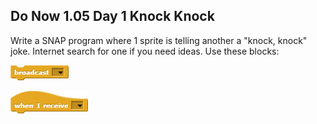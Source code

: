 ## Do Now 1.05 Day 1 Knock Knock

Write a SNAP program where 1 sprite is telling another a "knock, knock" joke. Internet search for one if you need ideas. Use these blocks:

![Broadcast](broadcast.png)

![when I receive](whenIReceive.png)

